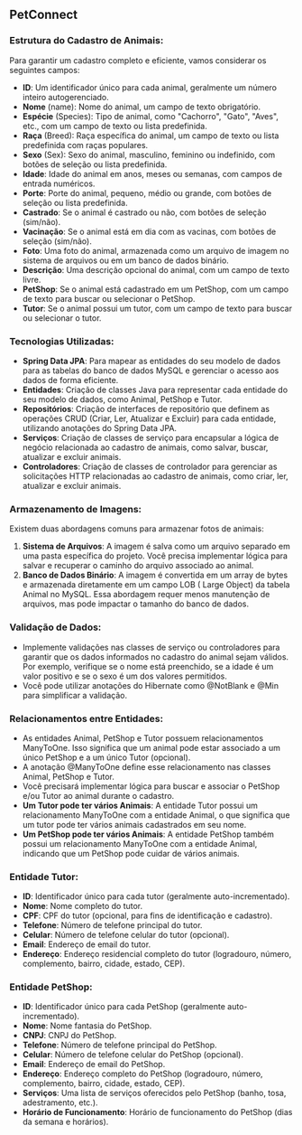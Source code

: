 ## PetConnect

### Estrutura do Cadastro de Animais:

Para garantir um cadastro completo e eficiente, vamos considerar os seguintes campos:

* **ID**: Um identificador único para cada animal, geralmente um número inteiro autogerenciado.
* **Nome** (name): Nome do animal, um campo de texto obrigatório.
* **Espécie** (Species): Tipo de animal, como "Cachorro", "Gato", "Aves", etc., com um campo de texto ou lista predefinida.
* **Raça** (Breed): Raça específica do animal, um campo de texto ou lista predefinida com raças populares.
* **Sexo** (Sex): Sexo do animal, masculino, feminino ou indefinido, com botões de seleção ou lista predefinida.
* **Idade**: Idade do animal em anos, meses ou semanas, com campos de entrada numéricos.
* **Porte**: Porte do animal, pequeno, médio ou grande, com botões de seleção ou lista predefinida.
* **Castrado**: Se o animal é castrado ou não, com botões de seleção (sim/não).
* **Vacinação**: Se o animal está em dia com as vacinas, com botões de seleção (sim/não).
* **Foto**: Uma foto do animal, armazenada como um arquivo de imagem no sistema de arquivos ou em um banco de dados
  binário.
* **Descrição**: Uma descrição opcional do animal, com um campo de texto livre.
* **PetShop**: Se o animal está cadastrado em um PetShop, com um campo de texto para buscar ou selecionar o PetShop.
* **Tutor**: Se o animal possui um tutor, com um campo de texto para buscar ou selecionar o tutor.

### Tecnologias Utilizadas:

* **Spring Data JPA**: Para mapear as entidades do seu modelo de dados para as tabelas do banco de dados MySQL e
  gerenciar o acesso aos dados de forma eficiente.
* **Entidades**: Criação de classes Java para representar cada entidade do seu modelo de dados, como Animal, PetShop e
  Tutor.
* **Repositórios**: Criação de interfaces de repositório que definem as operações CRUD (Criar, Ler, Atualizar e Excluir)
  para cada entidade, utilizando anotações do Spring Data JPA.
* **Serviços**: Criação de classes de serviço para encapsular a lógica de negócio relacionada ao cadastro de animais,
  como salvar, buscar, atualizar e excluir animais.
* **Controladores**: Criação de classes de controlador para gerenciar as solicitações HTTP relacionadas ao cadastro de
  animais, como criar, ler, atualizar e excluir animais.

### Armazenamento de Imagens:

Existem duas abordagens comuns para armazenar fotos de animais:

1. **Sistema de Arquivos**: A imagem é salva como um arquivo separado em uma pasta específica do projeto. Você precisa
   implementar lógica para salvar e recuperar o caminho do arquivo associado ao animal.
2. **Banco de Dados Binário**: A imagem é convertida em um array de bytes e armazenada diretamente em um campo LOB (
   Large Object) da tabela Animal no MySQL. Essa abordagem requer menos manutenção de arquivos, mas pode impactar o
   tamanho do banco de dados.

### Validação de Dados:

* Implemente validações nas classes de serviço ou controladores para garantir que os dados informados no cadastro do
  animal sejam válidos. Por exemplo, verifique se o nome está preenchido, se a idade é um valor positivo e se o sexo é
  um dos valores permitidos.
* Você pode utilizar anotações do Hibernate como @NotBlank e @Min para simplificar a validação.

### Relacionamentos entre Entidades:

* As entidades Animal, PetShop e Tutor possuem relacionamentos ManyToOne. Isso significa que um animal pode estar
  associado a um único PetShop e a um único Tutor (opcional).
* A anotação @ManyToOne define esse relacionamento nas classes Animal, PetShop e Tutor.
* Você precisará implementar lógica para buscar e associar o PetShop e/ou Tutor ao animal durante o cadastro.
* **Um Tutor pode ter vários Animais**: A entidade Tutor possui um relacionamento ManyToOne com a entidade Animal, o que
  significa que um tutor pode ter vários animais cadastrados em seu nome.
* **Um PetShop pode ter vários Animais**: A entidade PetShop também possui um relacionamento ManyToOne com a entidade
  Animal, indicando que um PetShop pode cuidar de vários animais.

### Entidade Tutor:

* **ID**: Identificador único para cada tutor (geralmente auto-incrementado).
* **Nome**: Nome completo do tutor.
* **CPF**: CPF do tutor (opcional, para fins de identificação e cadastro).
* **Telefone**: Número de telefone principal do tutor.
* **Celular**: Número de telefone celular do tutor (opcional).
* **Email**: Endereço de email do tutor.
* **Endereço**: Endereço residencial completo do tutor (logradouro, número, complemento, bairro, cidade, estado, CEP).

### Entidade PetShop:

* **ID**: Identificador único para cada PetShop (geralmente auto-incrementado).
* **Nome**: Nome fantasia do PetShop.
* **CNPJ**: CNPJ do PetShop.
* **Telefone**: Número de telefone principal do PetShop.
* **Celular**: Número de telefone celular do PetShop (opcional).
* **Email**: Endereço de email do PetShop.
* **Endereço**: Endereço completo do PetShop (logradouro, número, complemento, bairro, cidade, estado, CEP).
* **Serviços**: Uma lista de serviços oferecidos pelo PetShop (banho, tosa, adestramento, etc.).
* **Horário de Funcionamento**: Horário de funcionamento do PetShop (dias da semana e horários).

